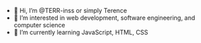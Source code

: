 - 👋 Hi, I’m @TERR-inss or simply Terence
- 👀 I’m interested in web development, software engineering, and computer science
- 🌱 I’m currently learning JavaScript, HTML, CSS


<!---
TERR-inss/TERR-inss is a ✨ special ✨ repository because its `README.md` (this file) appears on your GitHub profile.
You can click the Preview link to take a look at your changes.
--->
